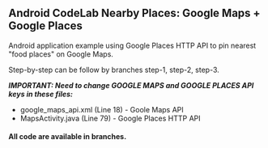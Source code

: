 ## Android CodeLab Nearby Places: Google Maps + Google Places

Android application example using Google Places HTTP API to pin nearest "food places" on Google Maps.

Step-by-step can be follow by branches step-1, step-2, step-3.

<b><i>IMPORTANT: Need to change GOOGLE MAPS and GOOGLE PLACES API keys in these files:</i></b>
  - google_maps_api.xml (Line 18) - Goole Maps API
  - MapsActivity.java (Line 79) - Google Places HTTP API

#### All code are available in branches.

